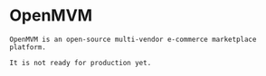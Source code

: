 # OpenMVM
	OpenMVM is an open-source multi-vendor e-commerce marketplace platform.
	
	It is not ready for production yet.
